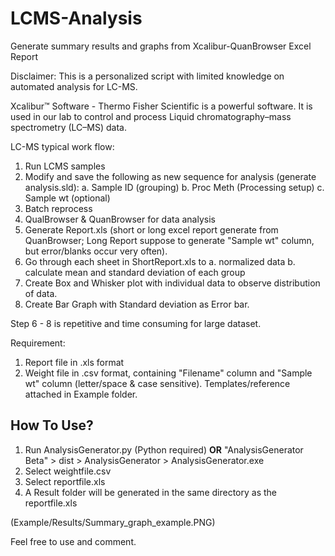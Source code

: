 # LCMS-Analysis
Generate summary results and graphs from Xcalibur-QuanBrowser Excel Report

Disclaimer: This is a personalized script with limited knowledge on automated analysis for LC-MS.


Xcalibur™ Software - Thermo Fisher Scientific is a powerful software. It is used in our lab to control and process Liquid chromatography–mass spectrometry (LC–MS) data.

LC-MS typical work flow:
1. Run LCMS samples
2. Modify and save the following as new sequence for analysis (generate analysis.sld):
      a. Sample ID (grouping)
      b. Proc Meth (Processing setup)
      c. Sample wt (optional)
3. Batch reprocess
4. QualBrowser & QuanBrowser for data analysis
5. Generate Report.xls (short or long excel report generate from QuanBrowser; Long Report suppose to generate "Sample wt" column, but error/blanks occur very often).
6. Go through each sheet in ShortReport.xls to 
      a. normalized data
      b. calculate mean and standard deviation of each group
7. Create Box and Whisker plot with individual data to observe distribution of data.
8. Create Bar Graph with Standard deviation as Error bar.  


Step 6 - 8 is repetitive and time consuming for large dataset.


Requirement:
1. Report file in .xls format
2. Weight file in .csv format, containing "Filename" column and "Sample wt" column (letter/space & case sensitive).
Templates/reference attached in Example folder.
 
## How To Use?
1. Run AnalysisGenerator.py (Python required) **OR** "AnalysisGenerator Beta" > dist > AnalysisGenerator > AnalysisGenerator.exe
2. Select weightfile.csv
3. Select reportfile.xls
4. A Result folder will be generated in the same directory as the reportfile.xls

(Example/Results/Summary_graph_example.PNG)

Feel free to use and comment.


